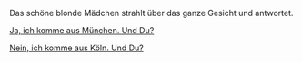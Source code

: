 Das schöne blonde Mädchen strahlt über das ganze Gesicht und antwortet.

[Ja, ich komme aus München. Und Du?](./ja/ja.md)

[Nein, ich komme aus Köln. Und Du?](./nein//nein.md)